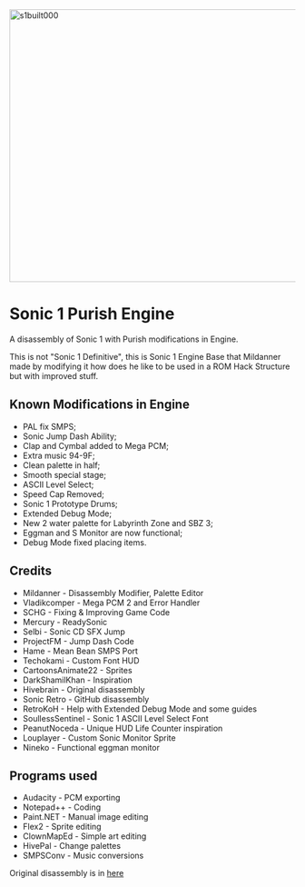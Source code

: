 <img width="640" height="480" alt="s1built000" src="https://github.com/user-attachments/assets/d1c5a1a9-4815-4c40-91c6-a3f74ff51bda" />

# Sonic 1 Purish Engine
A disassembly of Sonic 1 with Purish modifications in Engine.

This is not "Sonic 1 Definitive", this is Sonic 1 Engine Base that Mildanner made by modifying it how does he like to be used in a ROM Hack Structure but with improved stuff.
## Known Modifications in Engine
* PAL fix SMPS;
* Sonic Jump Dash Ability;
* Clap and Cymbal added to Mega PCM;
* Extra music 94-9F;
* Clean palette in half;
* Smooth special stage;
* ASCII Level Select;
* Speed Cap Removed;
* Sonic 1 Prototype Drums;
* Extended Debug Mode;
* New 2 water palette for Labyrinth Zone and SBZ 3;
* Eggman and S Monitor are now functional;
* Debug Mode fixed placing items.
## Credits
* Mildanner - Disassembly Modifier, Palette Editor
* Vladikcomper - Mega PCM 2 and Error Handler
* SCHG - Fixing & Improving Game Code
* Mercury - ReadySonic
* Selbi - Sonic CD SFX Jump
* ProjectFM - Jump Dash Code
* Hame - Mean Bean SMPS Port
* Techokami - Custom Font HUD
* CartoonsAnimate22 - Sprites
* DarkShamilKhan - Inspiration
* Hivebrain - Original disassembly
* Sonic Retro - GitHub disassembly
* RetroKoH - Help with Extended Debug Mode and some guides
* SoullessSentinel - Sonic 1 ASCII Level Select Font
* PeanutNoceda - Unique HUD Life Counter inspiration
* Louplayer - Custom Sonic Monitor Sprite
* Nineko - Functional eggman monitor
## Programs used
* Audacity - PCM exporting
* Notepad++ - Coding
* Paint.NET - Manual image editing
* Flex2 - Sprite editing
* ClownMapEd - Simple art editing
* HivePal - Change palettes
* SMPSConv - Music conversions

Original disassembly is in [here](https://github.com/sonicretro/s1disasm)
